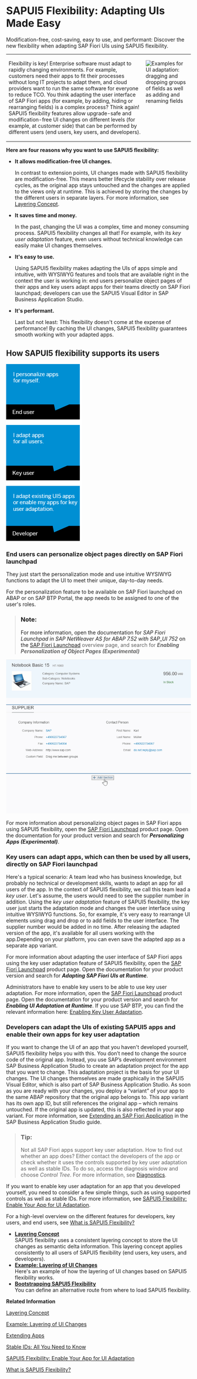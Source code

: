 <!-- loioa8e55aa2f8bc4127923b20685a6d1621 -->

# SAPUI5 Flexibility: Adapting UIs Made Easy

Modification-free, cost-saving, easy to use, and performant: Discover the new flexibility when adapting SAP Fiori UIs using SAPUI5 flexibility.


<table>
<tr>
<td valign="top">

Flexibility is key! Enterprise software must adapt to rapidly changing environments. For example, customers need their apps to fit their processes without long IT projects to adapt them, and cloud providers want to run the same software for everyone to reduce TCO. You think adapting the user interface of SAP Fiori apps \(for example, by adding, hiding or rearranging fields\) is a complex process? Think again! SAPUI5 flexibility features allow upgrade-safe and modification-free UI changes on different levels \(for example, at customer side\) that can be performed by different users \(end users, key users, and developers\).



</td>
<td valign="top">

![Examples for UI adaptation: dragging and dropping groups of fields as well as adding and renaming fields](images/SAPUI5_Flexibility_Services_-_RTA_3e54c0d.gif)



</td>
</tr>
</table>

**Here are four reasons why you want to use SAPUI5 flexibility:**

-   **It allows modification-free UI changes.**

    In contrast to extension points, UI changes made with SAPUI5 flexibility are modification-free. This means better lifecycle stability over release cycles, as the original app stays untouched and the changes are applied to the views only at runtime. This is achieved by storing the changes by the different users in separate layers. For more information, see [Layering Concept](layering-concept-9e63057.md).

-   **It saves time and money.**

    In the past, changing the UI was a complex, time and money consuming process. SAPUI5 flexibility changes all that! For example, with its *key user adaptation* feature, even users without technical knowledge can easily make UI changes themselves.

-   **It's easy to use.**

    Using SAPUI5 flexibility makes adapting the UIs of apps simple and intuitive, with WYSIWYG features and tools that are available right in the context the user is working in: end users personalize object pages of their apps and key users adapt apps for their teams directly on SAP Fiori launchpad; developers can use the SAPUI5 Visual Editor in SAP Business Application Studio.

-   **It's performant.**

    Last but not least: This flexibility doesn't come at the expense of performance! By caching the UI changes, SAPUI5 flexibility guarantees smooth working with your adapted apps.




<a name="loioa8e55aa2f8bc4127923b20685a6d1621__section_dsg_bx1_p1b"/>

## How SAPUI5 flexibility supports its users

![](images/SAPUI5_Flexibility_Services_-_Users_49cad3d.png)



### End users can personalize object pages directly on SAP Fiori launchpad

They just start the personalization mode and use intuitive WYSIWYG functions to adapt the UI to meet their unique, day-to-day needs.

For the personalization feature to be available on SAP Fiori launchpad on ABAP or on SAP BTP Portal, the app needs to be assigned to one of the user's roles.

> ### Note:  
> For more information, open the documentation for *SAP Fiori Launchpad in SAP NetWeaver AS for ABAP 7.52 with SAP\_UI 752* on the [SAP Fiori Launchpad](https://help.sap.com/viewer/product/SAP_FIORI_LAUNCHPAD/EXTERNAL/en-US) overview page, and search for ***Enabling Personalization of Object Pages \(Experimental\)***

![Example of adding a section](images/UI5_Flex_-_Personalization_2ad8264.gif)

For more information about personalizing object pages in SAP Fiori apps using SAPUI5 flexibility, open the [SAP Fiori Launchpad](https://help.sap.com/viewer/product/SAP_FIORI_LAUNCHPAD/EXTERNAL/en-US) product page. Open the documentation for your product version and search for ***Personalizing Apps \(Experimental\)***.



### Key users can adapt apps, which can then be used by all users, directly on SAP Fiori launchpad

Here's a typical scenario: A team lead who has business knowledge, but probably no technical or development skills, wants to adapt an app for all users of the app. In the context of SAPUI5 flexibility, we call this team lead a *key user*. Let's assume, the users would need to see the supplier number in addition. Using the *key user adaptation* feature of SAPUI5 flexibility, the key user just starts the adaptation mode and changes the user interface using intuitive WYSIWYG functions. So, for example, it's very easy to rearrange UI elements using drag and drop or to add fields to the user interface. The supplier number would be added in no time. After releasing the adapted version of the app, it's available for all users working with the app.Depending on your platform, you can even save the adapted app as a separate app variant.

For more information about adapting the user interface of SAP Fiori apps using the key user adaptation feature of SAPUI5 flexibility, open the [SAP Fiori Launchpad](https://help.sap.com/viewer/product/SAP_FIORI_LAUNCHPAD/EXTERNAL/en-US) product page. Open the documentation for your product version and search for ***Adapting SAP Fiori UIs at Runtime***.

Administrators have to enable key users to be able to use key user adaptation. For more information, open the [SAP Fiori Launchpad](https://help.sap.com/viewer/product/SAP_FIORI_LAUNCHPAD/EXTERNAL/en-US) product page. Open the documentation for your product version and search for ***Enabling UI Adaptation at Runtime***. If you use SAP BTP, you can find the relevant information here: [Enabling Key User Adaptation](https://help.sap.com/viewer/8422cb487c2146999a2a7dab9cc85cf7/Cloud/en-US/f7f671f6c26348d7a662c2c3d120202d.html).



### Developers can adapt the UIs of existing SAPUI5 apps and enable their own apps for key user adaptation

If you want to change the UI of an app that you haven't developed yourself, SAPUI5 flexibility helps you with this. You don’t need to change the source code of the original app. Instead, you use SAP’s development environment SAP Business Application Studio to create an adaptation project for the app that you want to change. This adaptation project is the basis for your UI changes. The UI changes themselves are made graphically in the SAPUI5 Visual Editor, which is also part of SAP Business Application Studio. As soon as you are ready with your changes, you deploy a “variant” of your app to the same ABAP repository that the original app belongs to. This app variant has its own app ID, but still references the original app – which remains untouched. If the original app is updated, this is also reflected in your app variant. For more information, see [Extending an SAP Fiori Application](https://help.sap.com/viewer/584e0bcbfd4a4aff91c815cefa0bce2d/Cloud/en-US/ada9567b767941aba8d49fdb4fdedea7.html) in the SAP Business Application Studio guide.

> ### Tip:  
> Not all SAP Fiori apps support key user adaptation. How to find out whether an app does? Either contact the developers of the app or check whether it uses the controls supported by key user adaptation as well as stable IDs. To do so, access the diagnosis window and choose *Control Tree*. For more information, see [Diagnostics](diagnostics-6ec18e8.md#loio6ec18e80b0ce47f290bc2645b0cc86e6).

If you want to enable key user adaptation for an app that you developed yourself, you need to consider a few simple things, such as using supported controls as well as stable IDs. For more information, see [SAPUI5 Flexibility: Enable Your App for UI Adaptation](../05_Developing_Apps/sapui5-flexibility-enable-your-app-for-ui-adaptation-f1430c0.md).

For a high-level overview on the different features for developers, key users, and end users, see [What is SAPUI5 Flexibility?](https://help.sap.com/viewer/UI5_Flex)

-   **[Layering Concept](layering-concept-9e63057.md "SAPUI5 flexibility uses a consistent layering concept to store the UI changes as
		semantic delta information. This layering concept applies consistently to all users of SAPUI5 flexibility (end users, key users, and developers).")**  
SAPUI5 flexibility uses a consistent layering concept to store the UI changes as semantic delta information. This layering concept applies consistently to all users of SAPUI5 flexibility \(end users, key users, and developers\).
-   **[Example: Layering of UI Changes](example-layering-of-ui-changes-17d2d4e.md "Here's an example of how the layering of UI changes based on SAPUI5 flexibility
		works.")**  
Here's an example of how the layering of UI changes based on SAPUI5 flexibility works.
-   **[Bootstrapping SAPUI5 Flexibility](bootstrapping-sapui5-flexibility-642dab2.md "You can define an alternative route from where to load SAPUI5 flexibility. ")**  
You can define an alternative route from where to load SAPUI5 flexibility.

**Related Information**  


[Layering Concept](layering-concept-9e63057.md "SAPUI5 flexibility uses a consistent layering concept to store the UI changes as semantic delta information. This layering concept applies consistently to all users of SAPUI5 flexibility (end users, key users, and developers).")

[Example: Layering of UI Changes](example-layering-of-ui-changes-17d2d4e.md "Here's an example of how the layering of UI changes based on SAPUI5 flexibility works.")

[Extending Apps](../08_Extending_SAPUI5_Applications/extending-apps-a264a9a.md "You can adapt an SAPUI5 app to your specific requirements. For example, you can adapt or replace views, extend or replace controllers, or change language-specific texts.")

[Stable IDs: All You Need to Know](../05_Developing_Apps/stable-ids-all-you-need-to-know-f51dbb7.md "Stable IDs are IDs for controls, elements, or components that you set yourself in the respective id property or attribute as opposed to IDs that are generated by SAPUI5. Stable means that the IDs are concatenated with the application component ID and do not have any auto-generated parts.")

[SAPUI5 Flexibility: Enable Your App for UI Adaptation](../05_Developing_Apps/sapui5-flexibility-enable-your-app-for-ui-adaptation-f1430c0.md "Here's what you have to consider when developing apps that support UI adaptation.")

[What is SAPUI5 Flexibility?](https://help.sap.com/viewer/UI5_Flex)

